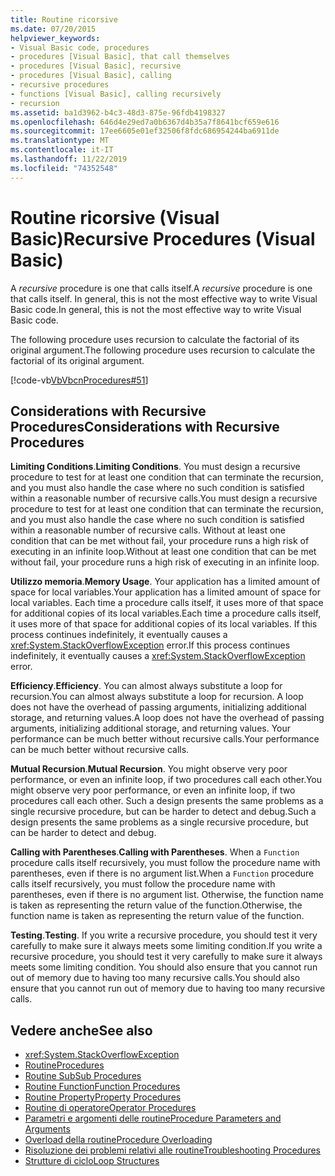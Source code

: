 ```yaml
---
title: Routine ricorsive
ms.date: 07/20/2015
helpviewer_keywords:
- Visual Basic code, procedures
- procedures [Visual Basic], that call themselves
- procedures [Visual Basic], recursive
- procedures [Visual Basic], calling
- recursive procedures
- functions [Visual Basic], calling recursively
- recursion
ms.assetid: ba1d3962-b4c3-48d3-875e-96fdb4198327
ms.openlocfilehash: 646d4e29ed7a0b6367d4b35a7f8641bcf659e616
ms.sourcegitcommit: 17ee6605e01ef32506f8fdc686954244ba6911de
ms.translationtype: MT
ms.contentlocale: it-IT
ms.lasthandoff: 11/22/2019
ms.locfileid: "74352548"
---
```

# <a name="recursive-procedures-visual-basic"></a><span data-ttu-id="71c4a-102">Routine ricorsive (Visual Basic)</span><span class="sxs-lookup"><span data-stu-id="71c4a-102">Recursive Procedures (Visual Basic)</span></span>

<span data-ttu-id="71c4a-103">A *recursive* procedure is one that calls itself.</span><span class="sxs-lookup"><span data-stu-id="71c4a-103">A *recursive* procedure is one that calls itself.</span></span> <span data-ttu-id="71c4a-104">In general, this is not the most effective way to write Visual Basic code.</span><span class="sxs-lookup"><span data-stu-id="71c4a-104">In general, this is not the most effective way to write Visual Basic code.</span></span>  
  
 <span data-ttu-id="71c4a-105">The following procedure uses recursion to calculate the factorial of its original argument.</span><span class="sxs-lookup"><span data-stu-id="71c4a-105">The following procedure uses recursion to calculate the factorial of its original argument.</span></span>  
  
 [!code-vb[VbVbcnProcedures#51](~/samples/snippets/visualbasic/VS_Snippets_VBCSharp/VbVbcnProcedures/VB/Class1.vb#51)]  
  
## <a name="considerations-with-recursive-procedures"></a><span data-ttu-id="71c4a-106">Considerations with Recursive Procedures</span><span class="sxs-lookup"><span data-stu-id="71c4a-106">Considerations with Recursive Procedures</span></span>

 <span data-ttu-id="71c4a-107">**Limiting Conditions**.</span><span class="sxs-lookup"><span data-stu-id="71c4a-107">**Limiting Conditions**.</span></span> <span data-ttu-id="71c4a-108">You must design a recursive procedure to test for at least one condition that can terminate the recursion, and you must also handle the case where no such condition is satisfied within a reasonable number of recursive calls.</span><span class="sxs-lookup"><span data-stu-id="71c4a-108">You must design a recursive procedure to test for at least one condition that can terminate the recursion, and you must also handle the case where no such condition is satisfied within a reasonable number of recursive calls.</span></span> <span data-ttu-id="71c4a-109">Without at least one condition that can be met without fail, your procedure runs a high risk of executing in an infinite loop.</span><span class="sxs-lookup"><span data-stu-id="71c4a-109">Without at least one condition that can be met without fail, your procedure runs a high risk of executing in an infinite loop.</span></span>

 <span data-ttu-id="71c4a-110">**Utilizzo memoria**.</span><span class="sxs-lookup"><span data-stu-id="71c4a-110">**Memory Usage**.</span></span> <span data-ttu-id="71c4a-111">Your application has a limited amount of space for local variables.</span><span class="sxs-lookup"><span data-stu-id="71c4a-111">Your application has a limited amount of space for local variables.</span></span> <span data-ttu-id="71c4a-112">Each time a procedure calls itself, it uses more of that space for additional copies of its local variables.</span><span class="sxs-lookup"><span data-stu-id="71c4a-112">Each time a procedure calls itself, it uses more of that space for additional copies of its local variables.</span></span> <span data-ttu-id="71c4a-113">If this process continues indefinitely, it eventually causes a <xref:System.StackOverflowException> error.</span><span class="sxs-lookup"><span data-stu-id="71c4a-113">If this process continues indefinitely, it eventually causes a <xref:System.StackOverflowException> error.</span></span>

 <span data-ttu-id="71c4a-114">**Efficiency**.</span><span class="sxs-lookup"><span data-stu-id="71c4a-114">**Efficiency**.</span></span> <span data-ttu-id="71c4a-115">You can almost always substitute a loop for recursion.</span><span class="sxs-lookup"><span data-stu-id="71c4a-115">You can almost always substitute a loop for recursion.</span></span> <span data-ttu-id="71c4a-116">A loop does not have the overhead of passing arguments, initializing additional storage, and returning values.</span><span class="sxs-lookup"><span data-stu-id="71c4a-116">A loop does not have the overhead of passing arguments, initializing additional storage, and returning values.</span></span> <span data-ttu-id="71c4a-117">Your performance can be much better without recursive calls.</span><span class="sxs-lookup"><span data-stu-id="71c4a-117">Your performance can be much better without recursive calls.</span></span>

 <span data-ttu-id="71c4a-118">**Mutual Recursion**.</span><span class="sxs-lookup"><span data-stu-id="71c4a-118">**Mutual Recursion**.</span></span> <span data-ttu-id="71c4a-119">You might observe very poor performance, or even an infinite loop, if two procedures call each other.</span><span class="sxs-lookup"><span data-stu-id="71c4a-119">You might observe very poor performance, or even an infinite loop, if two procedures call each other.</span></span> <span data-ttu-id="71c4a-120">Such a design presents the same problems as a single recursive procedure, but can be harder to detect and debug.</span><span class="sxs-lookup"><span data-stu-id="71c4a-120">Such a design presents the same problems as a single recursive procedure, but can be harder to detect and debug.</span></span>

 <span data-ttu-id="71c4a-121">**Calling with Parentheses**.</span><span class="sxs-lookup"><span data-stu-id="71c4a-121">**Calling with Parentheses**.</span></span> <span data-ttu-id="71c4a-122">When a `Function` procedure calls itself recursively, you must follow the procedure name with parentheses, even if there is no argument list.</span><span class="sxs-lookup"><span data-stu-id="71c4a-122">When a `Function` procedure calls itself recursively, you must follow the procedure name with parentheses, even if there is no argument list.</span></span> <span data-ttu-id="71c4a-123">Otherwise, the function name is taken as representing the return value of the function.</span><span class="sxs-lookup"><span data-stu-id="71c4a-123">Otherwise, the function name is taken as representing the return value of the function.</span></span>

 <span data-ttu-id="71c4a-124">**Testing**.</span><span class="sxs-lookup"><span data-stu-id="71c4a-124">**Testing**.</span></span> <span data-ttu-id="71c4a-125">If you write a recursive procedure, you should test it very carefully to make sure it always meets some limiting condition.</span><span class="sxs-lookup"><span data-stu-id="71c4a-125">If you write a recursive procedure, you should test it very carefully to make sure it always meets some limiting condition.</span></span> <span data-ttu-id="71c4a-126">You should also ensure that you cannot run out of memory due to having too many recursive calls.</span><span class="sxs-lookup"><span data-stu-id="71c4a-126">You should also ensure that you cannot run out of memory due to having too many recursive calls.</span></span>

## <a name="see-also"></a><span data-ttu-id="71c4a-127">Vedere anche</span><span class="sxs-lookup"><span data-stu-id="71c4a-127">See also</span></span>

- <xref:System.StackOverflowException>
- [<span data-ttu-id="71c4a-128">Routine</span><span class="sxs-lookup"><span data-stu-id="71c4a-128">Procedures</span></span>](index.md)
- [<span data-ttu-id="71c4a-129">Routine Sub</span><span class="sxs-lookup"><span data-stu-id="71c4a-129">Sub Procedures</span></span>](sub-procedures.md)
- [<span data-ttu-id="71c4a-130">Routine Function</span><span class="sxs-lookup"><span data-stu-id="71c4a-130">Function Procedures</span></span>](function-procedures.md)
- [<span data-ttu-id="71c4a-131">Routine Property</span><span class="sxs-lookup"><span data-stu-id="71c4a-131">Property Procedures</span></span>](property-procedures.md)
- [<span data-ttu-id="71c4a-132">Routine di operatore</span><span class="sxs-lookup"><span data-stu-id="71c4a-132">Operator Procedures</span></span>](operator-procedures.md)
- [<span data-ttu-id="71c4a-133">Parametri e argomenti delle routine</span><span class="sxs-lookup"><span data-stu-id="71c4a-133">Procedure Parameters and Arguments</span></span>](procedure-parameters-and-arguments.md)
- [<span data-ttu-id="71c4a-134">Overload della routine</span><span class="sxs-lookup"><span data-stu-id="71c4a-134">Procedure Overloading</span></span>](procedure-overloading.md)
- [<span data-ttu-id="71c4a-135">Risoluzione dei problemi relativi alle routine</span><span class="sxs-lookup"><span data-stu-id="71c4a-135">Troubleshooting Procedures</span></span>](troubleshooting-procedures.md)
- [<span data-ttu-id="71c4a-136">Strutture di ciclo</span><span class="sxs-lookup"><span data-stu-id="71c4a-136">Loop Structures</span></span>](../control-flow/loop-structures.md)
